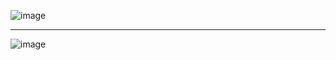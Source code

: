 ![image](https://github.com/user-attachments/assets/1e9b3baa-10ab-4533-970d-a34bebfcf986)



------------------------------------------------------------------------------------------------------


![image](https://github.com/user-attachments/assets/3f667758-ef5d-4834-9c16-9a0c0a6aa52c)


